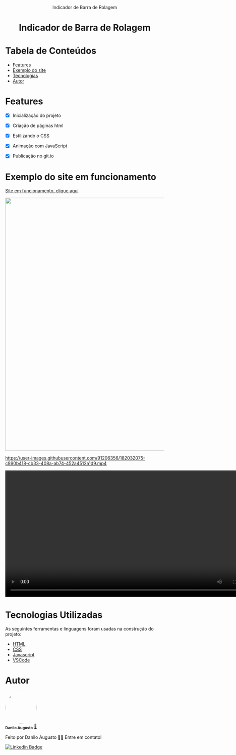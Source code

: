 <p align="center">
Indicador de Barra de Rolagem
</p>

<h1 align="center"> 
Indicador de Barra de Rolagem
</h1>

# Tabela de Conteúdos

<!--ts-->
   * [Features](#Features)
   * [Exemplo do site](#Exemplo-do-site-em-funcionamento)
   * [Tecnologias](#Tecnologias-Utilizadas)
   * [Autor](#autor)
<!--te-->


# Features

- [x] Inicialização do projeto
- [x] Criação de páginas html
- [x] Estilizando o CSS
- [x] Animação com JavaScript
- [x] Publicação no git.io


# Exemplo do site em funcionamento
<div>

<a href="https://daniloaugusto9101.github.io/scrollbar/" title="Danilo" target="_blank">
<p>Site em funcionamento, clique aqui</p>
<img src="site.gif" width="800px">
</a>
 
 


https://user-images.githubusercontent.com/91206356/182032075-c890b418-cb33-408a-ab74-452a4512a1d9.mp4





 
<video width="800px" controls>
  <source src="site.mp4" type="video/mp4">
</video>

</div>


# Tecnologias Utilizadas

As seguintes ferramentas e linguagens foram usadas na construção do projeto:

- [HTML](https://developer.mozilla.org/pt-BR/docs/Web/HTML)
- [CSS](https://developer.mozilla.org/pt-BR/docs/Web/CSS)
- [Javascript](https://developer.mozilla.org/pt-BR/docs/Web/JavaScript)
- [VSCode](https://code.visualstudio.com/)


# Autor

<a href="https://www.linkedin.com/in/daniloaugusto9101">
 <img style="border-radius: 50%;" src="https://avatars.githubusercontent.com/u/91206356?v=4" width="100px;" target="_blank" alt=""/>
 <br />
 <sub><b>Danilo Augusto</b></sub></a> <a href="https://www.linkedin.com/in/daniloaugusto9101" title="Danilo" target="_blank">🚀</a>


Feito por Danilo Augusto 👋🏽 Entre em contato!

[![Linkedin Badge](https://img.shields.io/badge/-Danilo-blue?style=flat-square&logo=Linkedin&logoColor=white&link=https://www.linkedin.com/in/daniloaugusto9101)](https://www.linkedin.com/in/daniloaugusto9101)

